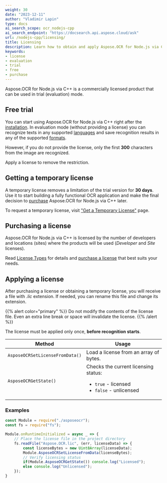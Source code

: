 ```yaml
---
weight: 30
date: "2023-12-11"
author: "Vladimir Lapin"
type: docs
ai_search_scope: ocr_nodejs-cpp
ai_search_endpoint: "https://docsearch.api.aspose.cloud/ask"
url: /nodejs-cpp/licensing/
title: Licensing
description: Learn how to obtain and apply Aspose.OCR for Node.js via C++ license and discover limitations of the trial version.
keywords:
- license
- evaluation
- trial
- free
- purchase
---
```


Aspose.OCR for Node.js via C++ is a commercially licensed product that can be used in trial (evaluation) mode.

## Free trial

You can start using Aspose.OCR for Node.js via C++ right after the [installation](/ocr/nodejs-cpp/installation/). In evaluation mode (without providing a license) you can recognize texts in any supported [languages](/ocr/nodejs-cpp/recognition-languages/) and save recognition results in any of the supported [formats](/ocr/nodejs-cpp/supported-file-formats/).

However, if you do not provide the license, only the first **300** characters from the image are recognized.

Apply a license to remove the restriction.

## Getting a temporary license

A temporary license removes a limitation of the trial version for **30 days**. Use it to start building a fully functional OCR application and make the final decision to [purchase](https://purchase.aspose.com/admin/pricing/ocr/family) Aspose.OCR for Node.js via C++ later.

To request a temporary license, visit ["Get a Temporary License"](https://purchase.aspose.com/temporary-license) page.

## Purchasing a license

Aspose.OCR for Node.js via C++ is licensed by the number of developers and locations (sites) where the products will be used (_Developer_ and _Site_ licenses).

Read [License Types](https://purchase.aspose.com/policies/license-types) for details and [purchase a license](https://purchase.aspose.com/admin/pricing/ocr/family) that best suits your needs.

## Applying a license

After purchasing a license or obtaining a temporary license, you will receive a file with _.lic_ extension. If needed, you can rename this file and change its extension.

{{% alert color="primary" %}} 
Do not modify the contents of the license file. Even an extra line break or space will invalidate the license.
{{% /alert %}} 

The license must be applied only once, **before recognition starts**.

Method | Usage
------ | -----
`AsposeOCRSetLicenseFromData()` | Load a license from an array of bytes.
`AsposeOCRGetState()` | Checks the current licensing status:<ul><li>`true` - licensed</li><li>`false` - unlicensed</li></ul>

### Examples

```js
const Module = require("./asposeocr");
const fs = require("fs");

Module.onRuntimeInitialized = async _ => {
	// Place the license file in the project directory
	fs.readFile("Aspose.OCR.lic", (err, licenseData) => {
		const licenseBytes = new Uint8Array(licenseData);
		Module.AsposeOCRSetLicenseFromData(licenseBytes);
		// Verify licensing status
		if(Module.AsposeOCRGetState()) console.log("Licensed");
		else console.log("Unlicensed");
	});
}
```
